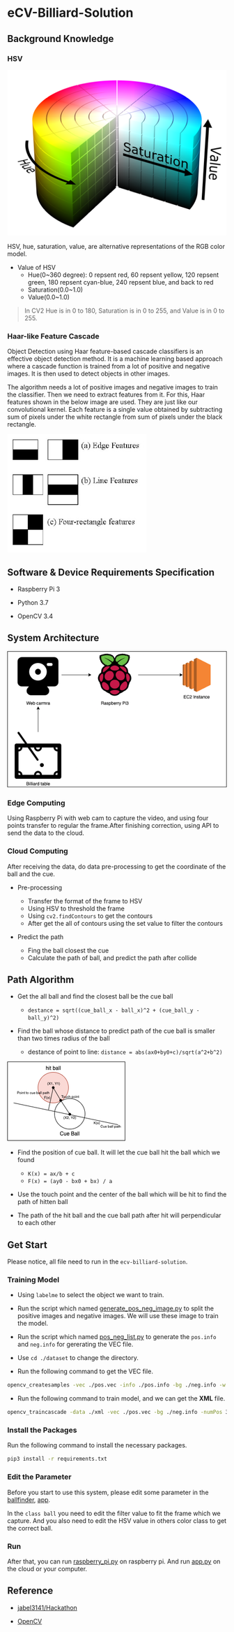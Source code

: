 # eCV-Billiard-Solution

## Background Knowledge

### HSV

![hsv-model](./images/hsv-model.png)

HSV, hue, saturation, value, are alternative representations of the RGB color model.

* Value of HSV
    * Hue(0~360 degree): 0 repsent red, 60 repsent yellow, 120 repsent green, 180 repsent cyan-blue, 240 repsent blue, and back to red
    * Saturation(0.0~1.0)
    * Value(0.0~1.0)

> In CV2 Hue is in 0 to 180, Saturation is in  0 to 255, and Value is in 0 to 255.

### Haar-like Feature Cascade

Object Detection using Haar feature-based cascade classifiers is an effective object detection method. It is a machine learning based approach where a cascade function is trained from a lot of positive and negative images. It is then used to detect objects in other images.

The algorithm needs a lot of positive images and negative images to train the classifier. Then we need to extract features from it. For this, Haar features shown in the below image are used. They are just like our convolutional kernel. Each feature is a single value obtained by subtracting sum of pixels under the white rectangle from sum of pixels under the black rectangle.

![haar-features](./images/haar-features.jpg)

## Software & Device Requirements Specification

* Raspberry Pi 3

* Python 3.7

* OpenCV 3.4

## System Architecture

![System Architrcture](./images/system-architecture.png)

### Edge Computing

Using Raspberry Pi with web cam to capture the video, and using four points transfer to regular the frame.After finishing correction, using API to send the data to the cloud.

### Cloud Computing

After receiving the data, do data pre-processing to get the coordinate of the ball and the cue.

* Pre-processing
    * Transfer the format of the frame to HSV
    * Using HSV to threshold the frame
    * Using `cv2.findContours` to get the contours
    * After get the all of contours using the set value to filter the contours

* Predict the path
    * Fing the ball closest the cue
    * Calculate the path of ball, and predict the path after collide

## Path Algorithm

* Get the all ball and find the closest ball be the cue ball

    * `destance = sqrt((cue_ball_x - ball_x)^2 + (cue_ball_y - ball_y)^2)`

* Find the ball whose distance to predict path of the cue ball is smaller than two times radius of the ball

    * destance of point to line: `distance = abs(ax0+by0+c)/sqrt(a^2+b^2)`

![Ball-calculate](./images/ball-calculate.png)

* Find the position of cue ball. It will let the cue ball hit the ball which we found
    * `K(x) = ax/b + c`
    * `F(x) = (ay0 - bx0 + bx) / a`

* Use the touch point and the center of the ball which will be hit to find the path of hitten ball

* The path of the hit ball and the cue ball path after hit will perpendicular to each other

## Get Start

Please notice, all file need to run in the `ecv-billiard-solution`.

### Training Model

* Using `labelme` to select the object we want to train.

* Run the script which named [generate_pos_neg_image.py](./pre-processing/generate_pos_neg_image.py) to split the positive images and negative images. We will use these image to train the model.

* Run the script which named [pos_neg_list.py](./pre-processing/pos_neg_list.py) to generate the `pos.info` and `neg.info` for gererating the VEC file.

* Use `cd ./dataset` to change the directory.

* Run the following command to get the VEC file.

```bash
opencv_createsamples -vec ./pos.vec -info ./pos.info -bg ./neg.info -w 15 -h 15
```

* Run the following command to train model, and we can get the **XML** file.

```bash
opencv_traincascade -data ./xml -vec ./pos.vec -bg ./neg.info -numPos 39 -numNeg 96 -numStages 10 -minHitRate 0.995 -maxFalseAlarmRate 0.3 -w 15 -h 15 featureType HAAR
```

### Install the Packages

Run the following command to install the necessary packages.

```bash
pip3 install -r requirements.txt
```

### Edit the Parameter

Before you start to use this system, please edit some parameter in the [ballfinder](./ballfinder.py), [app](./app.py).

In the `class ball` you need to edit the filter value to fit the frame which we capture. And you also need to edit the HSV value in others color class to get the correct ball.

### Run

After that, you can run [raspberry_pi.py](raspberry_pi.py) on raspberry pi. And run [app.py](app.py) on the cloud or your computer.

## Reference

* [jabel3141/Hackathon](https://github.com/jabel3141/Hackathon)

* [OpenCV](https://docs.opencv.org/3.4/index.html)
